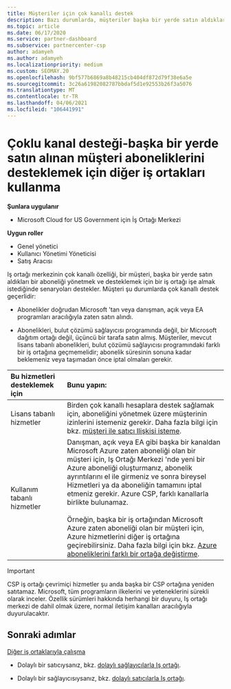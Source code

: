 ```yaml
---
title: Müşteriler için çok kanallı destek
description: Bazı durumlarda, müşteriler başka bir yerde satın aldıkları bir aboneliği sağlamak ve desteklemek için size işe almak isteyebilir.
ms.topic: article
ms.date: 06/17/2020
ms.service: partner-dashboard
ms.subservice: partnercenter-csp
author: adamyeh
ms.author: adamyeh
ms.localizationpriority: medium
ms.custom: SEOMAY.20
ms.openlocfilehash: 9bf577b6869a8b48215cb404df872d79f38e6a5e
ms.sourcegitcommit: 3c26a61982082787bbdaf5d1e92553b26f3a5076
ms.translationtype: MT
ms.contentlocale: tr-TR
ms.lasthandoff: 04/06/2021
ms.locfileid: "106441991"
---
```

# <a name="multi-channel-support---using-other-partners-to-support-customer-subscriptions-purchased-elsewhere"></a>Çoklu kanal desteği-başka bir yerde satın alınan müşteri aboneliklerini desteklemek için diğer iş ortakları kullanma

**Şunlara uygulanır**

- Microsoft Cloud for US Government için İş Ortağı Merkezi

**Uygun roller**

- Genel yönetici
- Kullanıcı Yönetimi Yöneticisi
- Satış Aracısı

Iş ortağı merkezinin çok kanallı özelliği, bir müşteri, başka bir yerde satın aldıkları bir aboneliği yönetmek ve desteklemek için bir iş ortağı işe almak istediğinde senaryoları destekler. Müşteri şu durumlarda çok kanallı destek geçerlidir:

- Abonelikler doğrudan Microsoft 'tan veya danışman, açık veya EA programları aracılığıyla zaten satın alındı.

- Abonelikleri, bulut çözümü sağlayıcısı programında değil, bir Microsoft dağıtım ortağı değil, üçüncü bir tarafa satın almış. Müşteriler, mevcut lisans tabanlı abonelikleri, bulut çözümü sağlayıcısı programındaki farklı bir iş ortağına geçmemelidir; abonelik süresinin sonuna kadar beklemeniz veya taşımadan önce iptal olmaları gerekir.

|Bu hizmetleri desteklemek için  | Bunu yapın: |
|:---------|:---------|
|Lisans tabanlı hizmetler    | Birden çok kanallı hesaplara destek sağlamak için, aboneliğini yönetmek üzere müşterinin izinlerini istemeniz gerekir. Daha fazla bilgi için bkz. [müşteri ile satıcı Ilişkisi isteme](request-a-relationship-with-a-customer.md).   |
|Kullanım tabanlı hizmetler     |  Danışman, açık veya EA gibi başka bir kanaldan Microsoft Azure zaten aboneliği olan bir müşteri için, Iş Ortağı Merkezi 'nde yeni bir Azure aboneliği oluşturmanız, abonelik ayrıntılarını el ile girmeniz ve sonra bireysel Hizmetleri ya da aboneliğin tamamını iptal etmeniz gerekir. Azure CSP, farklı kanallarla birlikte bulunamaz.<br/><br/> Örneğin, başka bir iş ortağından Microsoft Azure zaten aboneliği olan bir müşteri için, Azure hizmetlerini diğer iş ortağına geçirebilirsiniz.  Daha fazla bilgi için bkz. [Azure aboneliklerini farklı bir ortağa değiştirme](switch-azure-subscriptions-to-a-different-partner.md). |

> [!IMPORTANT]  
> CSP iş ortağı çevrimiçi hizmetler şu anda başka bir CSP ortağına yeniden satıtamaz. Microsoft, tüm programların ilkelerini ve yeteneklerini sürekli olarak inceler. Özellik sürümleri hakkında herhangi bir duyuru, Iş ortağı merkezi de dahil olmak üzere, normal iletişim kanalları aracılığıyla duyurulacaktır.

## <a name="next-steps"></a>Sonraki adımlar

[Diğer iş ortaklarıyla çalışma](work-with-other-partners.md)

- Dolaylı bir satıcıysanız, bkz. [dolaylı sağlayıcılarla Iş ortağı](indirect-reseller-tasks-in-partner-center.md).

- Dolaylı bir sağlayıcısıysanız, bkz. [dolaylı satıcılarla Iş ortağı](indirect-provider-tasks-in-partner-center.md).
